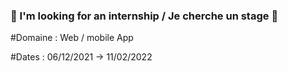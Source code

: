 ### :loudspeaker: I'm looking for an internship / Je cherche un stage :loudspeaker:

#Domaine : Web / mobile App

#Dates : 06/12/2021 -> 11/02/2022
